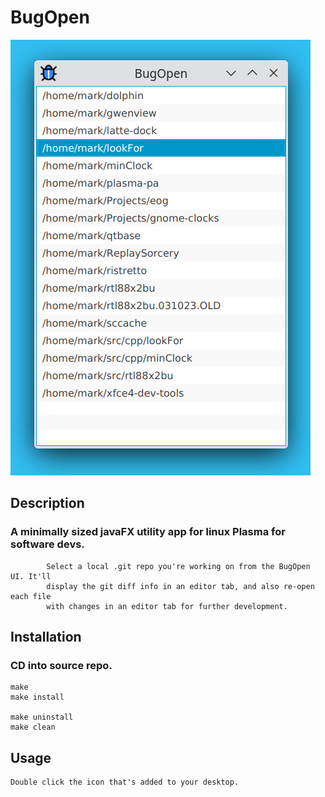 # BugOpen

!['BugOpen'](https://github.com/markcapella/BugOpen/blob/main/assets/images/screenshot.png)


## Description

###    A minimally sized javaFX utility app for linux Plasma for software devs.

            Select a local .git repo you're working on from the BugOpen UI. It'll
            display the git diff info in an editor tab, and also re-open each file
            with changes in an editor tab for further development.


## Installation

###    CD into source repo.

    make
    make install

    make uninstall
    make clean


## Usage

    Double click the icon that's added to your desktop.
 